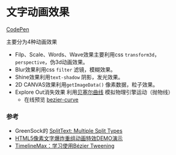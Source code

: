 # 文字动画效果

[CodePen](https://codepen.io/sanchez3/full/MOJYXq/)

主要分为4种动画效果

- Filp、Scale、Words、Wave效果主要利用css `transform3d`， `perspective`，伪3d动画效果。
- Blur效果利用css `filter` 滤镜，模糊效果。
- Shine效果利用`text-shadow` 阴影，发光效果。
- 2D CANVAS效果利用`getImageData()` 像素数据，粒子效果。
- Explore Out消失效果 利用[贝塞尔曲线](https://zh.wikipedia.org/wiki/%E8%B2%9D%E8%8C%B2%E6%9B%B2%E7%B7%9A) 模拟物理引擎运动（抛物线）
  - 在线预览 [bezier-curve](http://myst729.github.io/bezier-curve/) 



### 参考

- GreenSock的 [SplitText: Multiple Split Types](https://greensock.com/splittext-example)
- [HTML5像素文字爆炸重组动画特效DEMO演示](http://www.html5tricks.com/demo/html5-text-pixel/index.html)
- [TimelineMax：学习使用Bézier Tweening](https://www.w3cplus.com/css3/timelinemax-getting-a-handle-on-bezier-tweening.html)

